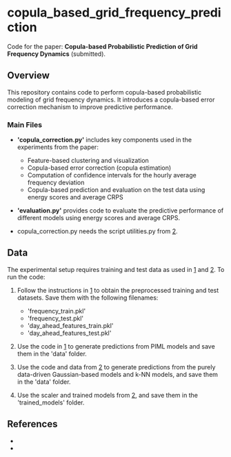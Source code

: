 # copula_based_grid_frequency_prediction

Code for the paper: **Copula-based Probabilistic Prediction of Grid Frequency Dynamics** (submitted).

## Overview

This repository contains code to perform copula-based probabilistic modeling of grid frequency dynamics. It introduces a copula-based error correction mechanism to improve predictive performance.

### Main Files

- **'copula_correction.py'** includes key components used in the experiments from the paper:
  - Feature-based clustering and visualization  
  - Copula-based error correction (copula estimation)  
  - Computation of confidence intervals for the hourly average frequency deviation  
  - Copula-based prediction and evaluation on the test data using energy scores and average CRPS  

- **'evaluation.py'** provides code to evaluate the predictive performance of different models using energy scores and average CRPS.

- copula_correction.py needs the script utilities.py from [2]. 

## Data

The experimental setup requires training and test data as used in [1] and [2]. To run the code:

1. Follow the instructions in [1] to obtain the preprocessed training and test datasets. Save them with the following filenames:
   - 'frequency_train.pkl' 
   - 'frequency_test.pkl' 
   - 'day_ahead_features_train.pkl'
   - 'day_ahead_features_test.pkl'

2. Use the code in [1] to generate predictions from PIML models and save them in the 'data' folder.

3. Use the code and data from [2] to generate predictions from the purely data-driven Gaussian-based models and k-NN models, and save them in the 'data' folder.

4. Use the scaler and trained models from [2], and save them in the 'trained_models' folder.

## References

- [1]: https://github.com/johkruse/PIML-for-grid-frequency-modelling  
- [2]: https://github.com/bolin-liu/sequence-model-and-gaussian-process-for-frequency-prediction  
